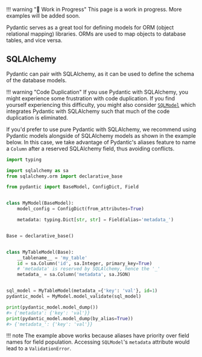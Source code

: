 !!! warning "🚧 Work in Progress"
    This page is a work in progress. More examples will be added soon.

Pydantic serves as a great tool for defining models for ORM (object relational mapping) libraries.
ORMs are used to map objects to database tables, and vice versa.

## SQLAlchemy

Pydantic can pair with SQLAlchemy, as it can be used to define the schema of the database models.

!!! warning "Code Duplication"
    If you use Pydantic with SQLAlchemy, you might experience some frustration with code duplication.
    If you find yourself experiencing this difficulty, you might also consider [`SQLModel`](https://sqlmodel.tiangolo.com/) which integrates Pydantic with SQLAlchemy such that much of the code duplication is eliminated.

If you'd prefer to use pure Pydantic with SQLAlchemy, we recommend using Pydantic models alongside of SQLAlchemy models
as shown in the example below. In this case, we take advantage of Pydantic's aliases feature to name a `Column` after a reserved SQLAlchemy field, thus avoiding conflicts.

```py
import typing

import sqlalchemy as sa
from sqlalchemy.orm import declarative_base

from pydantic import BaseModel, ConfigDict, Field


class MyModel(BaseModel):
    model_config = ConfigDict(from_attributes=True)

    metadata: typing.Dict[str, str] = Field(alias='metadata_')


Base = declarative_base()


class MyTableModel(Base):
    __tablename__ = 'my_table'
    id = sa.Column('id', sa.Integer, primary_key=True)
    # 'metadata' is reserved by SQLAlchemy, hence the '_'
    metadata_ = sa.Column('metadata', sa.JSON)


sql_model = MyTableModel(metadata_={'key': 'val'}, id=1)
pydantic_model = MyModel.model_validate(sql_model)

print(pydantic_model.model_dump())
#> {'metadata': {'key': 'val'}}
print(pydantic_model.model_dump(by_alias=True))
#> {'metadata_': {'key': 'val'}}
```

!!! note
    The example above works because aliases have priority over field names for
    field population. Accessing `SQLModel`'s `metadata` attribute would lead to a `ValidationError`.

<!-- TODO: add examples for Django with Pydantic models -->
